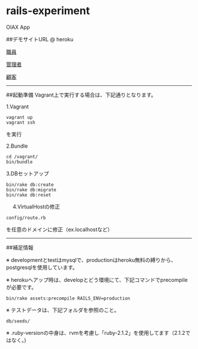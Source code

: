 rails-experiment
================

OIAX App

##デモサイトURL @ heroku

  [職員](http://rails-experiment.herokuapp.com/staff)
  
  [管理者](http://rails-experiment.herokuapp.com/admin)
  
  [顧客](http://rails-experiment.herokuapp.com/mypage)

***

##起動準備
Vagrant上で実行する場合は、下記通りとなります。

1.Vagrant

    vagrant up
    vagrant ssh
  
  を実行
  
2.Bundle

    cd /vagrant/
    bin/bundle
  
3.DBセットアップ

    bin/rake db:create
    bin/rake db:migrate
    bin/rake db:reset
　
4.VirtualHostの修正

    config/route.rb
  
  を任意のドメインに修正（ex.localhostなど）

***

##補足情報

※ developmentとtestはmysqlで、productionはheroku無料の縛りから、postgresqlを使用しています。

※ herokuへアップ時は、developとどう環境にて、下記コマンドでprecompileが必要です。

    bin/rake assets:precompile RAILS_ENV=production

※ テストデータは、下記フォルダを参照のこと。

    db/seeds/

※ .ruby-versionの中身は、rvmを考慮し「ruby-2.1.2」を使用してます（2.1.2ではなく。)